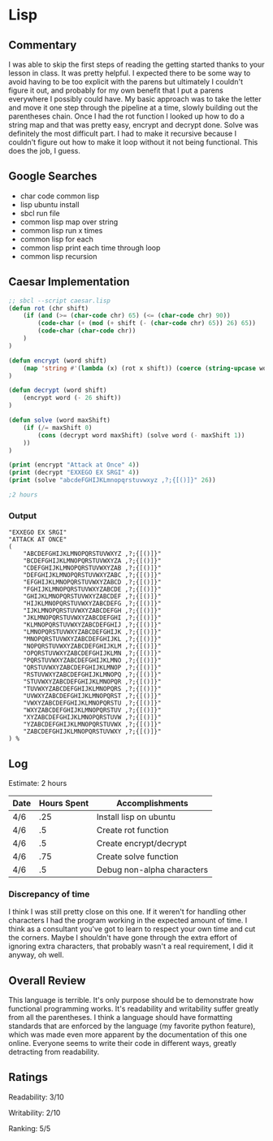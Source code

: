 # Lisp

## Commentary

I was able to skip the first steps of reading the getting started thanks to your lesson in class. It was pretty helpful. I expected there to be some way to avoid having to be too explicit with the parens but ultimately I couldn't figure it out, and probably for my own benefit that I put a parens everywhere I possibly could have. My basic approach was to take the letter and move it one step through the pipeline at a time, slowly building out the parentheses chain. Once I had the rot function I looked up how to do a string map and that was pretty easy, encrypt and decrypt done. Solve was definitely the most difficult part. I had to make it recursive because I couldn't figure out how to make it loop without it not being functional. This does the job, I guess.

## Google Searches

- char code common lisp
- lisp ubuntu install
- sbcl run file
- common lisp map over string
- common lisp run x times
- common lisp for each
- common lisp print each time through loop
- common lisp recursion

## Caesar Implementation

```lisp
;; sbcl --script caesar.lisp
(defun rot (chr shift)
	(if (and (>= (char-code chr) 65) (<= (char-code chr) 90))
		(code-char (+ (mod (+ shift (- (char-code chr) 65)) 26) 65))
		(code-char (char-code chr))
	)
)

(defun encrypt (word shift)
	(map 'string #'(lambda (x) (rot x shift)) (coerce (string-upcase word) 'list))
)

(defun decrypt (word shift)
	(encrypt word (- 26 shift))
)

(defun solve (word maxShift)
	(if (/= maxShift 0)
  		(cons (decrypt word maxShift) (solve word (- maxShift 1))
	))
)

(print (encrypt "Attack at Once" 4))
(print (decrypt "EXXEGO EX SRGI" 4))
(print (solve "abcdeFGHIJKLmnopqrstuvwxyz ,?;{[()]}" 26))

;2 hours
```

### Output

```
"EXXEGO EX SRGI"
"ATTACK AT ONCE"
(
    "ABCDEFGHIJKLMNOPQRSTUVWXYZ ,?;{[()]}" 
    "BCDEFGHIJKLMNOPQRSTUVWXYZA ,?;{[()]}"
    "CDEFGHIJKLMNOPQRSTUVWXYZAB ,?;{[()]}" 
    "DEFGHIJKLMNOPQRSTUVWXYZABC ,?;{[()]}"
    "EFGHIJKLMNOPQRSTUVWXYZABCD ,?;{[()]}" 
    "FGHIJKLMNOPQRSTUVWXYZABCDE ,?;{[()]}"
    "GHIJKLMNOPQRSTUVWXYZABCDEF ,?;{[()]}" 
    "HIJKLMNOPQRSTUVWXYZABCDEFG ,?;{[()]}"
    "IJKLMNOPQRSTUVWXYZABCDEFGH ,?;{[()]}" 
    "JKLMNOPQRSTUVWXYZABCDEFGHI ,?;{[()]}"
    "KLMNOPQRSTUVWXYZABCDEFGHIJ ,?;{[()]}" 
    "LMNOPQRSTUVWXYZABCDEFGHIJK ,?;{[()]}"
    "MNOPQRSTUVWXYZABCDEFGHIJKL ,?;{[()]}" 
    "NOPQRSTUVWXYZABCDEFGHIJKLM ,?;{[()]}"
    "OPQRSTUVWXYZABCDEFGHIJKLMN ,?;{[()]}" 
    "PQRSTUVWXYZABCDEFGHIJKLMNO ,?;{[()]}"
    "QRSTUVWXYZABCDEFGHIJKLMNOP ,?;{[()]}" 
    "RSTUVWXYZABCDEFGHIJKLMNOPQ ,?;{[()]}"
    "STUVWXYZABCDEFGHIJKLMNOPQR ,?;{[()]}" 
    "TUVWXYZABCDEFGHIJKLMNOPQRS ,?;{[()]}"
    "UVWXYZABCDEFGHIJKLMNOPQRST ,?;{[()]}" 
    "VWXYZABCDEFGHIJKLMNOPQRSTU ,?;{[()]}"
    "WXYZABCDEFGHIJKLMNOPQRSTUV ,?;{[()]}" 
    "XYZABCDEFGHIJKLMNOPQRSTUVW ,?;{[()]}"
    "YZABCDEFGHIJKLMNOPQRSTUVWX ,?;{[()]}" 
    "ZABCDEFGHIJKLMNOPQRSTUVWXY ,?;{[()]}"
) %
```

## Log

Estimate: 2 hours

| Date | Hours Spent | Accomplishments            |
| ---- | ----------- | -------------------------- |
| 4/6  | .25         | Install lisp on ubuntu     |
| 4/6  | .5          | Create rot function        |
| 4/6  | .5          | Create encrypt/decrypt     |
| 4/6  | .75         | Create solve function      |
| 4/6  | .5          | Debug non-alpha characters |

### Discrepancy of time

I think I was still pretty close on this one. If it weren't for handling other characters I had the program working in the expected amount of time. I think as a consultant you've got to learn to respect your own time and cut the corners. Maybe I shouldn't have gone through the extra effort of ignoring extra characters, that probably wasn't a real requirement, I did it anyway, oh well. 

## Overall Review

This language is terrible. It's only purpose should be to demonstrate how functional programming works. It's readability and writability suffer greatly from all the parentheses. I think a language should have formatting standards that are enforced by the language (my favorite python feature), which was made even more apparent by the documentation of this one online. Everyone seems to write their code in different ways, greatly detracting from readability.

## Ratings

Readability: 3/10

Writability: 2/10

Ranking: 5/5
